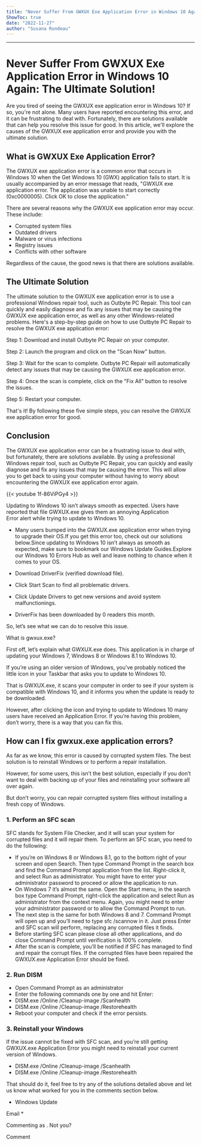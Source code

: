 ```yaml
---
title: "Never Suffer From GWXUX Exe Application Error in Windows 10 Again: The Ultimate Solution!"
ShowToc: true 
date: "2022-11-27"
author: "Susana Rondeau"
---
```

*****
# Never Suffer From GWXUX Exe Application Error in Windows 10 Again: The Ultimate Solution!

Are you tired of seeing the GWXUX exe application error in Windows 10? If so, you're not alone. Many users have reported encountering this error, and it can be frustrating to deal with. Fortunately, there are solutions available that can help you resolve this issue for good. In this article, we'll explore the causes of the GWXUX exe application error and provide you with the ultimate solution.

## What is GWXUX Exe Application Error?

The GWXUX exe application error is a common error that occurs in Windows 10 when the Get Windows 10 (GWX) application fails to start. It is usually accompanied by an error message that reads, "GWXUX exe application error. The application was unable to start correctly (0xc0000005). Click OK to close the application."

There are several reasons why the GWXUX exe application error may occur. These include:

- Corrupted system files
- Outdated drivers
- Malware or virus infections
- Registry issues
- Conflicts with other software

Regardless of the cause, the good news is that there are solutions available.

## The Ultimate Solution

The ultimate solution to the GWXUX exe application error is to use a professional Windows repair tool, such as Outbyte PC Repair. This tool can quickly and easily diagnose and fix any issues that may be causing the GWXUX exe application error, as well as any other Windows-related problems. Here's a step-by-step guide on how to use Outbyte PC Repair to resolve the GWXUX exe application error:

Step 1: Download and install Outbyte PC Repair on your computer.

Step 2: Launch the program and click on the "Scan Now" button.

Step 3: Wait for the scan to complete. Outbyte PC Repair will automatically detect any issues that may be causing the GWXUX exe application error.

Step 4: Once the scan is complete, click on the "Fix All" button to resolve the issues.

Step 5: Restart your computer.

That's it! By following these five simple steps, you can resolve the GWXUX exe application error for good.

## Conclusion

The GWXUX exe application error can be a frustrating issue to deal with, but fortunately, there are solutions available. By using a professional Windows repair tool, such as Outbyte PC Repair, you can quickly and easily diagnose and fix any issues that may be causing the error. This will allow you to get back to using your computer without having to worry about encountering the GWXUX exe application error again.

{{< youtube 1f-86ViPGy4 >}} 



Updating to Windows 10 isn’t always smooth as expected. Users have reported that file GWXUX.exe gives them an annoying Application Error alert while trying to update to Windows 10.
 
- Many users bumped into the GWXUX.exe application error when trying to upgrade their OS.If you get this error too, check out our solutions below.Since updating to Windows 10 isn’t always as smooth as expected, make sure to bookmark our Windows Update Guides.Explore our Windows 10 Errors Hub as well and leave nothing to chance when it comes to your OS.

 
 
 
- Download DriverFix (verified download file).
 - Click Start Scan to find all problematic drivers.
 - Click Update Drivers to get new versions and avoid system malfunctionings.

 
- DriverFix has been downloaded by 0 readers this month.

 
So, let’s see what we can do to resolve this issue.

 
What is gwxux.exe?
 
First off, let’s explain what GWXUX.exe does. This application is in charge of updating your Windows 7, Windows 8 or Windows 8.1 to Windows 10.
 
If you’re using an older version of Windows, you’ve probably noticed the little icon in your Taskbar that asks you to update to Windows 10.
 
That is GWXUX.exe, it scans your computer in order to see if your system is compatible with Windows 10, and it informs you when the update is ready to be downloaded.
 
However, after clicking the icon and trying to update to Windows 10 many users have received an Application Error. If you’re having this problem, don’t worry, there is a way that you can fix this.
 
## How can I fix gwxux.exe application errors?
 
As far as we know, this error is caused by corrupted system files. The best solution is to reinstall Windows or to perform a repair installation.
 
However, for some users, this isn’t the best solution, especially if you don’t want to deal with backing up of your files and reinstalling your software all over again.
 
But don’t worry, you can repair corrupted system files without installing a fresh copy of Windows.
 
### 1. Perform an SFC scan
 
SFC stands for System File Checker, and it will scan your system for corrupted files and it will repair them. To perform an SFC scan, you need to do the following:
 
- If you’re on Windows 8 or Windows 8.1, go to the bottom right of your screen and open Search. Then type Command Prompt in the search box and find the Command Prompt application from the list. Right-click it, and select Run as administrator. You might have to enter your administrator password to proceed or allow the application to run.
 - On Windows 7 it’s almost the same. Open the Start menu, in the search box type Command Prompt, right-click the application and select Run as administrator from the context menu. Again, you might need to enter your administrator password or to allow the Command Prompt to run.
 - The next step is the same for both Windows 8 and 7. Command Prompt will open up and you’ll need to type sfc /scannow in it. Just press Enter and SFC scan will perform, replacing any corrupted files it finds.
 - Before starting SFC scan please close all other applications, and do close Command Prompt until verification is 100% complete.
 - After the scan is complete, you’ll be notified if SFC has managed to find and repair the corrupt files. If the corrupted files have been repaired the GWXUX.exe Application Error should be fixed.

 
### 2. Run DISM
 
- Open Command Prompt as an administrator
 - Enter the following commands one by one and hit Enter:
 - DISM.exe /Online /Cleanup-image /Scanhealth
 - DISM.exe /Online /Cleanup-image /Restorehealth
 - Reboot your computer and check if the error persists.

 
### 3. Reinstall your Windows
 
If the issue cannot be fixed with SFC scan, and you’re still getting GWXUX.exe Application Error you might need to reinstall your current version of Windows.
 
- DISM.exe /Online /Cleanup-image /Scanhealth
 - DISM.exe /Online /Cleanup-image /Restorehealth

 
That should do it, feel free to try any of the solutions detailed above and let us know what worked for you in the comments section below.
 
 

 
- Windows Update

 

 
Email * 
 

Commenting as .
Not you?

 
Comment 





